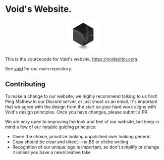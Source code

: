 # Void's Website.
<p align="center">
<img src="app/icon.png" alt="Void Icon" width="100px">
</p>





This is the sourcecode for Void's website, https://voideditor.com.

See [void](http://github.com/voideditor/void) for our main repository.


## Contributing

To make a change to our website, we highly recommend talking to us first! 
Ping Mathew in our Discord server, or just shoot us an email.
It's important that we agree with the design from the start so your hard work aligns with Void's design principles.
Once you have changes, please submit a PR. 

We are very open to improving the look and feel of our website, but keep in mind a few of our notable guiding principles:
- Given the choice, prioritize looking unpolished over looking generic
- Copy should be clear and direct - no BS or cliche writing
- Recognition of our unique logo is important, so don't simplify or change it unless you have a new/creative take

